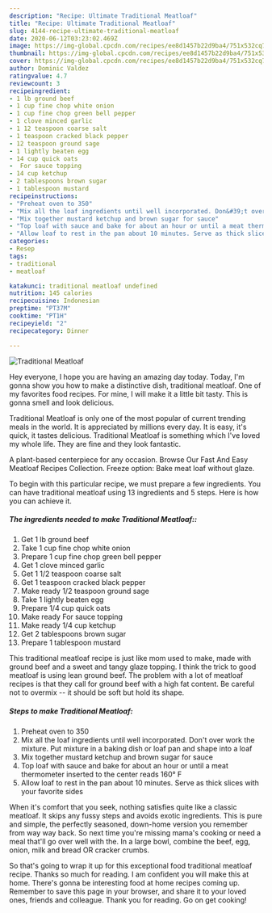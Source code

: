 ```yaml
---
description: "Recipe: Ultimate Traditional Meatloaf"
title: "Recipe: Ultimate Traditional Meatloaf"
slug: 4144-recipe-ultimate-traditional-meatloaf
date: 2020-06-12T03:23:02.469Z
image: https://img-global.cpcdn.com/recipes/ee8d1457b22d9ba4/751x532cq70/traditional-meatloaf-recipe-main-photo.jpg
thumbnail: https://img-global.cpcdn.com/recipes/ee8d1457b22d9ba4/751x532cq70/traditional-meatloaf-recipe-main-photo.jpg
cover: https://img-global.cpcdn.com/recipes/ee8d1457b22d9ba4/751x532cq70/traditional-meatloaf-recipe-main-photo.jpg
author: Dominic Valdez
ratingvalue: 4.7
reviewcount: 3
recipeingredient:
- 1 lb ground beef
- 1 cup fine chop white onion
- 1 cup fine chop green bell pepper
- 1 clove minced garlic
- 1 12 teaspoon coarse salt
- 1 teaspoon cracked black pepper
- 12 teaspoon ground sage
- 1 lightly beaten egg
- 14 cup quick oats
-  For sauce topping
- 14 cup ketchup
- 2 tablespoons brown sugar
- 1 tablespoon mustard
recipeinstructions:
- "Preheat oven to 350"
- "Mix all the loaf ingredients until well incorporated. Don&#39;t over work the mixture. Put mixture in a baking dish or loaf pan and shape into a loaf"
- "Mix together mustard ketchup and brown sugar for sauce"
- "Top loaf with sauce and bake for about an hour or until a meat thermometer inserted to the center reads 160° F"
- "Allow loaf to rest in the pan about 10 minutes. Serve as thick slices with your favorite sides"
categories:
- Resep
tags:
- traditional
- meatloaf

katakunci: traditional meatloaf undefined
nutrition: 145 calories
recipecuisine: Indonesian
preptime: "PT37M"
cooktime: "PT1H"
recipeyield: "2"
recipecategory: Dinner

---
```



![Traditional Meatloaf](https://img-global.cpcdn.com/recipes/ee8d1457b22d9ba4/751x532cq70/traditional-meatloaf-recipe-main-photo.jpg)

Hey everyone, I hope you are having an amazing day today. Today, I'm gonna show you how to make a distinctive dish, traditional meatloaf. One of my favorites food recipes. For mine, I will make it a little bit tasty. This is gonna smell and look delicious.

Traditional Meatloaf is only one of the most popular of current trending meals in the world. It is appreciated by millions every day. It is easy, it's quick, it tastes delicious. Traditional Meatloaf is something which I've loved my whole life. They are fine and they look fantastic.

A plant-based centerpiece for any occasion. Browse Our Fast And Easy Meatloaf Recipes Collection. Freeze option: Bake meat loaf without glaze.


To begin with this particular recipe, we must prepare a few ingredients. You can have traditional meatloaf using 13 ingredients and 5 steps. Here is how you can achieve it.

##### The ingredients needed to make Traditional Meatloaf::

1. Get 1 lb ground beef
1. Take 1 cup fine chop white onion
1. Prepare 1 cup fine chop green bell pepper
1. Get 1 clove minced garlic
1. Get 1 1/2 teaspoon coarse salt
1. Get 1 teaspoon cracked black pepper
1. Make ready 1/2 teaspoon ground sage
1. Take 1 lightly beaten egg
1. Prepare 1/4 cup quick oats
1. Make ready  For sauce topping
1. Make ready 1/4 cup ketchup
1. Get 2 tablespoons brown sugar
1. Prepare 1 tablespoon mustard


This traditional meatloaf recipe is just like mom used to make, made with ground beef and a sweet and tangy glaze topping. I think the trick to good meatloaf is using lean ground beef. The problem with a lot of meatloaf recipes is that they call for ground beef with a high fat content. Be careful not to overmix -- it should be soft but hold its shape. 

##### Steps to make Traditional Meatloaf:

1. Preheat oven to 350
1. Mix all the loaf ingredients until well incorporated. Don&#39;t over work the mixture. Put mixture in a baking dish or loaf pan and shape into a loaf
1. Mix together mustard ketchup and brown sugar for sauce
1. Top loaf with sauce and bake for about an hour or until a meat thermometer inserted to the center reads 160° F
1. Allow loaf to rest in the pan about 10 minutes. Serve as thick slices with your favorite sides


When it&#39;s comfort that you seek, nothing satisfies quite like a classic meatloaf. It skips any fussy steps and avoids exotic ingredients. This is pure and simple, the perfectly seasoned, down-home version you remember from way way back. So next time you&#39;re missing mama&#39;s cooking or need a meal that&#39;ll go over well with the. In a large bowl, combine the beef, egg, onion, milk and bread OR cracker crumbs. 

So that's going to wrap it up for this exceptional food traditional meatloaf recipe. Thanks so much for reading. I am confident you will make this at home. There's gonna be interesting food at home recipes coming up. Remember to save this page in your browser, and share it to your loved ones, friends and colleague. Thank you for reading. Go on get cooking!
